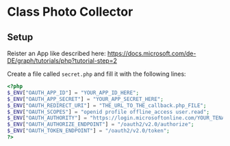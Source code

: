 # Class Photo Collector

## Setup
Reister an App like described here: https://docs.microsoft.com/de-DE/graph/tutorials/php?tutorial-step=2


Create a file called `secret.php` and fill it with the following lines:
```PHP
<?php 
$_ENV["OAUTH_APP_ID"] = "YOUR_APP_ID_HERE";
$_ENV["OAUTH_APP_SECRET"] = "YOUR_APP_SECRET_HERE";
$_ENV["OAUTH_REDIRECT_URI"] = "THE_URL_TO_THE_callback.php_FILE";
$_ENV["OAUTH_SCOPES"] = "openid profile offline_access user.read";
$_ENV["OAUTH_AUTHORITY"] = "https://login.microsoftonline.com/YOUR_TENANT_ID";
$_ENV["OAUTH_AUTHORIZE_ENDPOINT"] = "/oauth2/v2.0/authorize";
$_ENV["OAUTH_TOKEN_ENDPOINT"] = "/oauth2/v2.0/token";
?>
```